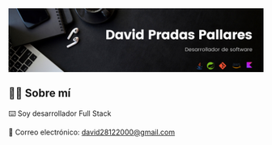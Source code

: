 <!--<div align=center>
    <h1>Hola, soy David 👋</h1>
</div>-->

<img align=center  src="https://raw.githubusercontent.com/davidpradaspallares/davidpradaspallares/main/Black%20Minimal%20Motivation%20Quote%20LinkedIn%20Banner.png">

<div align=start>
    <h2>🧑‍💻 Sobre mí</h2>
    <p>⌨️ Soy desarrollador Full Stack</p>
    <p>📮 Correo electrónico: <a href="mailto:david28122000@gmail.com">david28122000@gmail.com</a></p>
</div>

<!--
**davidpradaspallares/davidpradaspallares** is a ✨ _special_ ✨ repository because its `README.md` (this file) appears on your GitHub profile.

Here are some ideas to get you started:

- 🔭 I’m currently working on ...
- 🌱 I’m currently learning ...
- 👯 I’m looking to collaborate on ...
- 🤔 I’m looking for help with ...
- 💬 Ask me about ...
- 📫 How to reach me: ...
- 😄 Pronouns: ...
- ⚡ Fun fact: ...
-->
